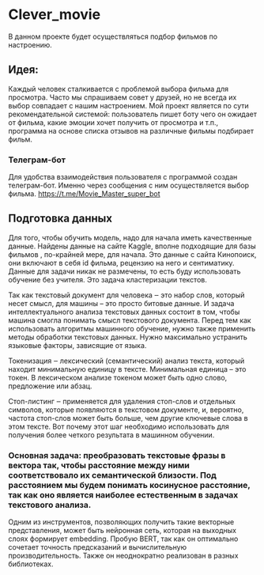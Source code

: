 # Clever_movie
В данном проекте будет осуществляться подбор фильмов по настроению.
## Идея:
Каждый человек сталкивается с проблемой выбора фильма для просмотра. Часто мы спрашиваем совет у друзей, но не всегда их выбор совпадает с нашим настроением. Мой проект является по сути рекомендательной системой: пользователь пишет боту чего он ожидает от фильма, какие эмоции хочет получить от просмотра и т.п., программа на основе списка отзывов на различные фильмы подбирает фильм.
### Телеграм-бот
Для удобства взаимодействия пользователя с программой создан телеграм-бот. Именно через сообщения с ним осуществляется выбор фильма.
https://t.me/Movie_Master_super_bot
## Подготовка данных
Для того, чтобы обучить модель, надо для начала иметь качественные данные.
Найдены данные на сайте Kaggle, вполне подходящие для базы фильмов , по-крайней мере, для начала. Это данные с сайта Кинопоиск, они включают в себя id фильма, рецензию на него и сентиматику. 
Данные для задачи никак не размечены, то есть буду использовать обучение без учителя. Это задача кластеризации текстов. 


Так как текстовый документ для человека ‒ это набор слов, который несет смысл, для машины – это просто битовые данные. И задача интеллектуального анализа текстовых данных состоит в том, чтобы машина смогла понимать смысл текстового документа. Перед тем как использовать алгоритмы машинного обучение, нужно также применить методы обработки текстовых данных. Нужно максимально устранить языковые факторы, зависящие от языка. 

Токенизация ‒ лексический (семантический) анализ текста, который находит минимальную единицу в тексте. Минимальная единица – это токен. В лексическом анализе токеном может быть одно слово, предложение или абзац.

Стоп-листинг ‒ применяется для удаления стоп-слов и отдельных символов, которые появляются в текстовом документе, и, вероятно, частота стоп-слов может быть больше, чем другие ключевые слова в этом тексте. Вот почему этот шаг необходимо использовать для получения более четкого результата в машинном обучении.

### Основная задача: преобразовать текстовые фразы в вектора так, чтобы расстояние между ними соответствовало их семантической близости. Под расстоянием мы будем понимать косинусное расстояние, так как оно является наиболее естественным в задачах текстового анализа.
Одним из инструментов, позволяющих получить такие векторные представления, может быть нейронная сеть, которая на выходных слоях формирует embedding. Пробую BERT, так как он оптимально сочетает точность предсказаний и вычислительную производительность. Также он неоднократно реализован в разных библиотеках.
